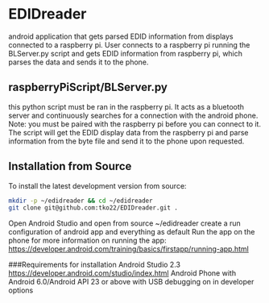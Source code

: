 # EDIDreader 
android application that gets parsed EDID information from displays connected to a raspberry pi. User connects to a raspberry pi running the BLServer.py script and gets EDID information from raspberry pi, which parses the data and sends it to the phone. 

## raspberryPiScript/BLServer.py
this python script must be ran in the raspberry pi. It acts as a bluetooth server and continuously searches for a connection with the android phone. Note: you must be paired with the raspberry pi before you can connect to it. The script will get the EDID display data from the raspberry pi and parse information from the byte file and send it to the phone upon requested. 

## Installation from Source 
To install the latest development version from source:
```bash
mkdir -p ~/edidreader && cd ~/edidreader
git clone git@github.com:tko22/EDIDreader.git .
```
Open Android Studio and open from source ~/edidreader
create a run configuration of android app and everything as default
Run the app on the phone 
for more information on running the app: https://developer.android.com/training/basics/firstapp/running-app.html

###Requirements for installation
Android Studio 2.3 https://developer.android.com/studio/index.html
Android Phone with Android 6.0/Android API 23 or above with USB debugging on in developer options
